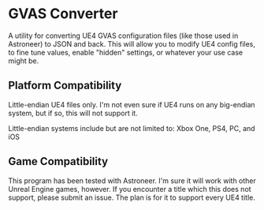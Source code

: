 # GVAS Converter
A utility for converting UE4 GVAS configuration files (like those used in Astroneer) to JSON and back. This will allow you to modify UE4 config files, to fine tune values, enable "hidden" settings, or whatever your use case might be.

## Platform Compatibility
Little-endian UE4 files only. I'm not even sure if UE4 runs on any big-endian system, but if so, this will not support it.

Little-endian systems include but are not limited to: Xbox One, PS4, PC, and iOS

## Game Compatibility
This program has been tested with Astroneer. I'm sure it will work with other Unreal Engine games, however. If you encounter a title which this does not support, please submit an issue. The plan is for it to support every UE4 title.